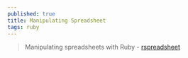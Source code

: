 ```yaml
---
published: true
title: Manipulating Spreadsheet
tags: ruby
---
```

> Manipulating spreadsheets with Ruby - [rspreadsheet](https://github.com/gorn/rspreadsheet)
